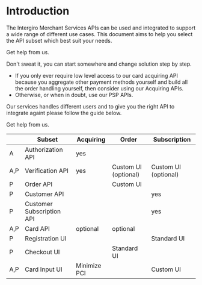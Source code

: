 # Introduction
The Intergiro Merchant Services APIs can be used and integrated to support a wide range of different use cases. This document aims to help you select the API subset which best suit your needs.

Get help from us.

Don't sweat it, you can start somewhere and change solution step by step.

- If you only ever require low level access to our card acquiring API because you aggregate other payment methods yourself and build all the order handling yourself, then consider using our Acquiring APIs.
- Otherwise, or when in doubt, use our PSP APIs.

Our services handles different users and to give you the right API to integrate againt please follow the guide below.

Get help from us.


|     | Subset                    | Acquiring    | Order                | Subscription         |
|-----|---------------------------|--------------|----------------------|----------------------|
| A   | Authorization API         | yes          |                      |                      |
| A,P | Verification API          | yes          | Custom UI (optional) | Custom UI (optional) |
| P   | Order API                 |              | Custom UI            |                      |
| P   | Customer API              |              |                      | yes                  |
| P   | Customer Subscription API |              |                      | yes                  |
| A,P | Card API                  | optional     | optional             |                      |
| P   | Registration UI           |              |                      | Standard UI          |
| P   | Checkout UI               |              | Standard UI          |                      |
| A,P | Card Input UI             | Minimize PCI |                      | Custom UI            |
